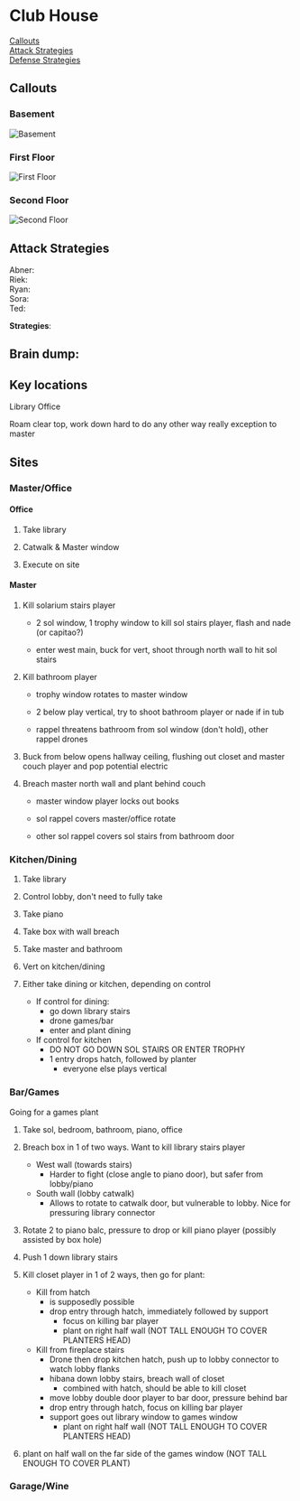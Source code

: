 # Club House

[Callouts](#callouts)\
[Attack Strategies](#attack-strategies)\
[Defense Strategies](#defense-strategies)

## Callouts

### Basement

![Basement](images/chalet_basement_callouts.png)

### First Floor

![First Floor](images/chalet_first_floor_callouts.png)

### Second Floor

![Second Floor](images/chalet_second_floor_callouts.png)

## Attack Strategies

Abner: \
Riek: \
Ryan: \
Sora: \
Ted:

**Strategies**:

## Brain dump:

## Key locations

Library
Office

Roam clear top, work down
hard to do any other way really
exception to master

## Sites

### Master/Office

#### Office

1. Take library

2. Catwalk & Master window

3. Execute on site

#### Master

1. Kill solarium stairs player

   - 2 sol window, 1 trophy window to kill sol stairs player, flash and nade (or capitao?)

   - enter west main, buck for vert, shoot through north wall to hit sol stairs

2. Kill bathroom player

   - trophy window rotates to master window

   - 2 below play vertical, try to shoot bathroom player or nade if in tub

   - rappel threatens bathroom from sol window (don't hold), other rappel drones

3. Buck from below opens hallway ceiling, flushing out closet and master couch player and pop potential electric

4. Breach master north wall and plant behind couch

   - master window player locks out books

   - sol rappel covers master/office rotate

   - other sol rappel covers sol stairs from bathroom door

### Kitchen/Dining

1. Take library

2. Control lobby, don't need to fully take

3. Take piano

4. Take box with wall breach

5. Take master and bathroom

6. Vert on kitchen/dining

7. Either take dining or kitchen, depending on control

   - If control for dining:
     - go down library stairs
     - drone games/bar
     - enter and plant dining
   - If control for kitchen
     - DO NOT GO DOWN SOL STAIRS OR ENTER TROPHY
     - 1 entry drops hatch, followed by planter
       - everyone else plays vertical

### Bar/Games

Going for a games plant

1. Take sol, bedroom, bathroom, piano, office

2. Breach box in 1 of two ways. Want to kill library stairs player

   - West wall (towards stairs)
     - Harder to fight (close angle to piano door), but safer from lobby/piano
   - South wall (lobby catwalk)
     - Allows to rotate to catwalk door, but vulnerable to lobby. Nice for pressuring library connector

3. Rotate 2 to piano balc, pressure to drop or kill piano player (possibly assisted by box hole)

4. Push 1 down library stairs

5. Kill closet player in 1 of 2 ways, then go for plant:

   - Kill from hatch
     - is supposedly possible
     - drop entry through hatch, immediately followed by support
       - focus on killing bar player
       - plant on right half wall (NOT TALL ENOUGH TO COVER PLANTERS HEAD)
   - Kill from fireplace stairs
     - Drone then drop kitchen hatch, push up to lobby connector to watch lobby flanks
     - hibana down lobby stairs, breach wall of closet
       - combined with hatch, should be able to kill closet
     - move lobby double door player to bar door, pressure behind bar
     - drop entry through hatch, focus on killing bar player
     - support goes out library window to games window
       - plant on right half wall (NOT TALL ENOUGH TO COVER PLANTERS HEAD)

6. plant on half wall on the far side of the games window (NOT TALL ENOUGH TO COVER PLANT)

### Garage/Wine
